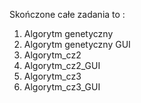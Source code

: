 Skończone całe zadania to : 
1. Algorytm genetyczny
2. Algorytm genetyczny GUI
3. Algorytm_cz2
4. Algorytm_cz2_GUI
5. Algorytm_cz3
6. Algorytm_cz3_GUI
